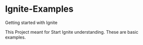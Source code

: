 # Ignite-Examples
Getting started with Ignite

This Project meant for Start Ignite understanding.
These are basic examples.
